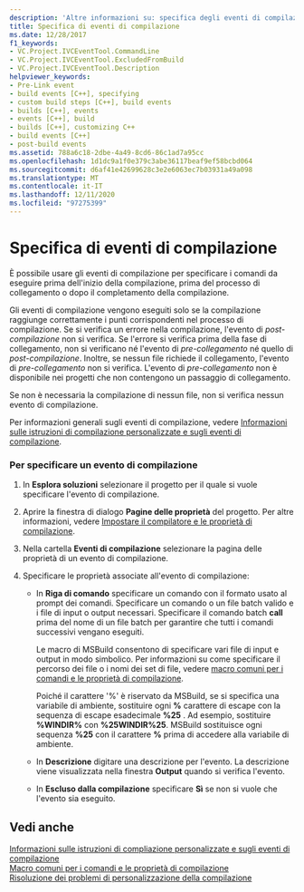 ```yaml
---
description: 'Altre informazioni su: specifica degli eventi di compilazione'
title: Specifica di eventi di compilazione
ms.date: 12/28/2017
f1_keywords:
- VC.Project.IVCEventTool.CommandLine
- VC.Project.IVCEventTool.ExcludedFromBuild
- VC.Project.IVCEventTool.Description
helpviewer_keywords:
- Pre-Link event
- build events [C++], specifying
- custom build steps [C++], build events
- builds [C++], events
- events [C++], build
- builds [C++], customizing C++
- build events [C++]
- post-build events
ms.assetid: 788a6c18-2dbe-4a49-8cd6-86c1ad7a95cc
ms.openlocfilehash: 1d1dc9a1f0e379c3abe36117beaf9ef58bcbd064
ms.sourcegitcommit: d6af41e42699628c3e2e6063ec7b03931a49a098
ms.translationtype: MT
ms.contentlocale: it-IT
ms.lasthandoff: 12/11/2020
ms.locfileid: "97275399"
---
```

# <a name="specifying-build-events"></a>Specifica di eventi di compilazione

È possibile usare gli eventi di compilazione per specificare i comandi da eseguire prima dell'inizio della compilazione, prima del processo di collegamento o dopo il completamento della compilazione.

Gli eventi di compilazione vengono eseguiti solo se la compilazione raggiunge correttamente i punti corrispondenti nel processo di compilazione. Se si verifica un errore nella compilazione, l'evento di *post-compilazione* non si verifica. Se l'errore si verifica prima della fase di collegamento, non si verificano né l'evento di *pre-collegamento* né quello di *post-compilazione*. Inoltre, se nessun file richiede il collegamento, l'evento di *pre-collegamento* non si verifica. L'evento di *pre-collegamento* non è disponibile nei progetti che non contengono un passaggio di collegamento.

Se non è necessaria la compilazione di nessun file, non si verifica nessun evento di compilazione.

Per informazioni generali sugli eventi di compilazione, vedere [Informazioni sulle istruzioni di compilazione personalizzate e sugli eventi di compilazione](understanding-custom-build-steps-and-build-events.md).

### <a name="to-specify-a-build-event"></a>Per specificare un evento di compilazione

1. In **Esplora soluzioni** selezionare il progetto per il quale si vuole specificare l'evento di compilazione.

1. Aprire la finestra di dialogo **Pagine delle proprietà** del progetto. Per altre informazioni, vedere [Impostare il compilatore e le proprietà di compilazione](working-with-project-properties.md).

1. Nella cartella **Eventi di compilazione** selezionare la pagina delle proprietà di un evento di compilazione.

1. Specificare le proprietà associate all'evento di compilazione:

   - In **Riga di comando** specificare un comando con il formato usato al prompt dei comandi. Specificare un comando o un file batch valido e i file di input o output necessari. Specificare il comando batch **call** prima del nome di un file batch per garantire che tutti i comandi successivi vengano eseguiti.

      Le macro di MSBuild consentono di specificare vari file di input e output in modo simbolico. Per informazioni su come specificare il percorso dei file o i nomi dei set di file, vedere [macro comuni per i comandi e le proprietà di compilazione](reference/common-macros-for-build-commands-and-properties.md).

      Poiché il carattere '%' è riservato da MSBuild, se si specifica una variabile di ambiente, sostituire ogni **%** carattere di escape con la sequenza di escape esadecimale **%25** . Ad esempio, sostituire **%WINDIR%** con **%25WINDIR%25**. MSBuild sostituisce ogni sequenza **%25** con il carattere **%** prima di accedere alla variabile di ambiente.

   - In **Descrizione** digitare una descrizione per l'evento. La descrizione viene visualizzata nella finestra **Output** quando si verifica l'evento.

   - In **Escluso dalla compilazione** specificare **Sì** se non si vuole che l'evento sia eseguito.

## <a name="see-also"></a>Vedi anche

[Informazioni sulle istruzioni di compliazione personalizzate e sugli eventi di compilazione](understanding-custom-build-steps-and-build-events.md)<br>
[Macro comuni per i comandi e le proprietà di compilazione](reference/common-macros-for-build-commands-and-properties.md)<br>
[Risoluzione dei problemi di personalizzazione della compilazione](troubleshooting-build-customizations.md)
